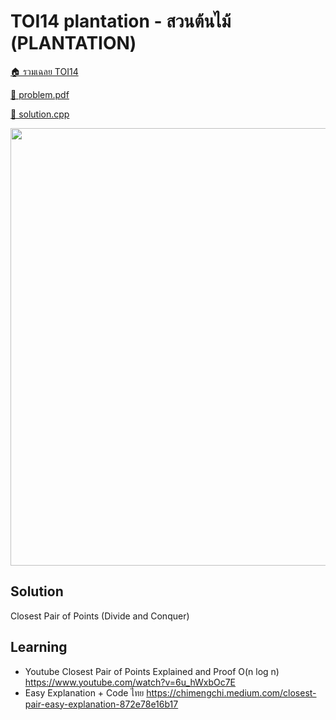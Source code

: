 <!-- @codegen_problem begin -->
# TOI14 plantation - สวนต้นไม้ (PLANTATION)

[🏠 รวมเฉลย TOI14](../)

[💎 problem.pdf](./toi14_plantation.pdf)

[🎉 solution.cpp](./toi14_plantation.cpp)

<img width="700" src="https://github.com/krist7599555/toi/assets/19445033/6c3958f7-5d39-4416-b7fc-d15e51e51143" />
<!-- @codegen_problem end -->

## Solution

Closest Pair of Points (Divide and Conquer)

## Learning

- Youtube Closest Pair of Points Explained and Proof O(n log n) <https://www.youtube.com/watch?v=6u_hWxbOc7E>
- Easy Explanation + Code ไทย <https://chimengchi.medium.com/closest-pair-easy-explanation-872e78e16b17>
